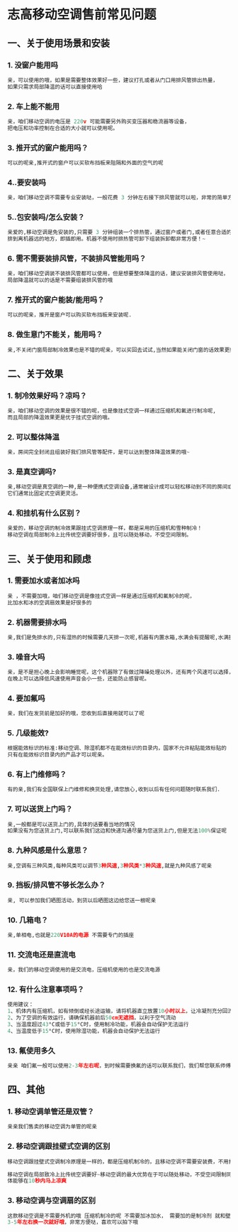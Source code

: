 # 志高移动空调售前常见问题

## 一、关于使用场景和安装

### **1.** 没窗户能用吗

```python
亲，可以使用的哦，如果是需要整体效果好一些，建议打孔或者从门口用排风管排出热量，
如果只需求局部降温的话可以直接使用哈
```

### **2.** 车上能不能用

```python
亲，咱们移动空调的电压是 220v 可能需要另外购买变压器和稳流器等设备，
把电压和功率控制在合适的大小就可以使用呢。
```

### **3.** 推开式的窗户能用吗？

```python
可以的呢亲,推开式的窗户可以买软布挡板来阻隔和外面的空气的呢
```

### **4.**.要安装吗

```python
亲，咱们移动空调不需要专业安装哒，一般花费 3 分钟左右接下排风管就可以啦，非常的简单方便呢。
```

### **5.**.包安装吗/怎么安装？

```python
亲爱的,移动空调是免安装的,只需要 3 分钟组装一个排热管，通过窗户或者门,或者任意合适的可将热气
排到离机器远的地方，即插即用。机器不使用时排热管可卸下组装拆卸都非常方便！~
```

### **6.** 需不需要装排风管，不装排风管能用吗？

```python
亲，咱们移动空调装不装排风管都可以使用，但是想要整体降温的话，建议安装排风管使用哒，
局部降温就可以的话是不需要组装排风管的哦
```

### **7.** 推开式的窗户能装/能用吗？

```python
可以的呢亲，推开是窗户可以购买软布挡板来安装呢.
```

### **8.** 做生意门不能关，能用吗？

```python
亲,不关闭门窗局部制冷效果也是不错的呢亲，可以买回去试试,当然如果能关闭门窗的话效果更好喔！~
```

## 二、关于效果

### **1.** 制冷效果好吗？凉吗？

```python
亲，咱们移动空调的效果是很不错的呢，也是像挂式空调一样通过压缩机和氟进行制冷呢,
而且局部的降温效果更是优于挂式空调的哦。
```

### **2.** 可以整体降温

```python
亲，房间完全封闭且组装好我们排风管等配件，是可以达到整体降温效果的哦~
```

### **3.** 是真空调吗?

```python
亲,移动空调是真空调的一种,是一种便携式空调设备,通常被设计成可以轻松移动到不同的房间或空间使用
它们通常比固定式空调更灵活。
```

### **4.** 和挂机有什么区别？

```c
亲爱的，移动空调的制冷效果跟挂式空调原理一样，都是采用的压缩机和雪种制冷！
移动空调在局部制冷上比传统空调要好很多，且可以随处移动，不受空间限制。
```

## 三、关于使用和顾虑

### **1.** 需要加水或者加冰吗

```python
亲 ，不需要加哦，咱们移动空调是像挂式空调一样是通过压缩机和氟制冷的呢，
比加水和冰的空调扇效果是好很多的
```

### **2.** 机器需要排水吗

```python
亲,我们是免排水的,只有湿热的时候需要几天排一次呢,机器有内置水箱,水满会有提醒呢,水满拔掉排水塞排水使用就好了哈
```

### **3.** 噪音大吗

```python
亲，是不是担心晚上会影响睡觉呢，这个机器除了有做过降噪处理以外，还有两个风速可以选择，
在晚上可以选择低风速使用声音会小一些，还能防止感冒呢。
```

### **4.** 要加氟吗

```python
亲，我们在发货前是加好的哦，您收到后直接用就可以了呢
```

### **5.** 几级能效?

```python
根据能效标识的标准:移动空调、除湿机都不在能效标识的目录内，国家不允许粘贴能效标贴的
只有在能效标识目录内的产品才可以呢亲。
```

### **6.** 有上门维修吗？

```python
有的亲,我们有全国联保上门维修和换货处理,请您放心,收到以后有任何问题随时联系我们.

```

### **7.** 可以送货上门吗？

```python
亲,一般都是可以送货上门的,具体的话要看当地的情况
如果没有为您送货上门,可以联系我们这边和快递沟通尽量为您送货上门,但是无法100%保证呢
```

### **8.** 九种风感是什么意思？

```python
亲,空调有三种风类,每种风类可以调节3种风速,3种风类*3种风速,就是九种风感了呢亲
```

### **9.** 挡板/排风管不够长怎么办？

```python
亲, 可以参加我们晒图活动，到货以后晒图这边给您送一根呢亲
```

### **10.** 几箱电？

```python
亲,单相电,也就是220V10A的电源 不需要专门的插座
```

### **11.** 交流电还是直流电

```python
亲，我们的移动空调使用的是交流电，压缩机使用的也是交流电源
```

### **12.** 有什么注意事项吗？

```python
使用建议：
1、机体内有压缩机，如有倾倒或经长途运输，请将机器直立放置10小时以上，让冷凝剂充分回流，再通电开机
2、为了空调的有效运行，请确保机器前后50cm无遮挡，以利于空气流动
3、当温度超过43°C或低于15°C时，使用制冷功能，机器会自动保护无法运行
4、当温度低于15°C时，使用除湿功能，机器会自动保护无法运行

```

### **13.** 氟使用多久

```python
亲亲 咱们氟一般可以使用2-3年左右呢，到时候需要换氟的话可以联系我们，我们帮您联系师傅为您换呢。
```

## 四、其他

### **1.** 移动空调单管还是双管？

```python
亲亲我们售卖的移动空调为单管的呢亲
```

### **2.** 移动空调跟挂壁式空调的区别

```python
移动空调跟挂壁式空调制冷原理是一样的，都是压缩机制冷的，且移动空调不需要安装费，不用打孔，可以随心移动，非常方便的
```

```python
移动空调在局部致冷上比传统空调要好~移动空调的最大优势在于可以随处移动，不受空间限制同时可以调整风向对人直吹，使得人
体能够在10秒内马上凉爽
```

### **3.** 移动空调与空调扇的区别

```python
这款移动空调是不需要外机的哦 压缩机制冷的呢 不需要加冰加水， 需要加的是制冷剂 就和壁挂空调一样 我们都是加好的呢
3-5年左右换一次就好哦，非常方便哒，喜欢可以拍下哦
```
